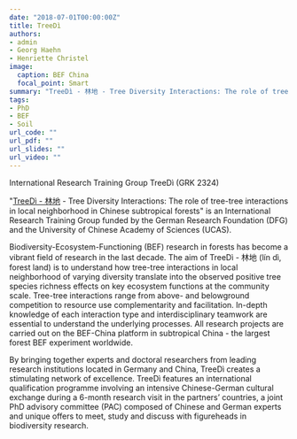 ```yaml
---
date: "2018-07-01T00:00:00Z"
title: TreeDì
authors:
- admin 
- Georg Haehn
- Henriette Christel
image:
  caption: BEF China
  focal_point: Smart
summary: "TreeDì - 林地 - Tree Diversity Interactions: The role of tree-tree interactions in local neighbourhoods in Chinese subtropical forests"
tags:
- PhD
- BEF
- Soil
url_code: ""
url_pdf: ""
url_slides: ""
url_video: ""
---
```


International Research Training Group TreeDì (GRK 2324) 

"[TreeDì - 林地](https://www.idiv.de/en/treedi.html) - Tree Diversity Interactions: The role of tree-tree interactions in local neighborhood in Chinese subtropical forests" is an International Research Training Group funded by the German Research Foundation (DFG) and the University of Chinese Academy of Sciences (UCAS).

Biodiversity-Ecosystem-Functioning (BEF) research in forests has become a vibrant field of research in the last decade. The aim of TreeDì - 林地 (lín dì, forest land) is to understand how tree-tree interactions in local neighborhood of varying diversity translate into the observed positive tree species richness effects on key ecosystem functions at the community scale. Tree-tree interactions range from above- and belowground competition to resource use complementarity and facilitation. In-depth knowledge of each interaction type and interdisciplinary teamwork are essential to understand the underlying processes. All research projects are carried out on the BEF-China platform in subtropical China  - the largest forest BEF experiment worldwide.

By bringing together experts and doctoral researchers from leading research institutions located in Germany and China, TreeDì creates a stimulating network of excellence. TreeDì features an international qualification programme involving an intensive Chinese-German cultural exchange during a 6-month research visit in the partners’ countries, a joint PhD advisory committee (PAC) composed of Chinese and German experts and unique offers to meet, study and discuss with figureheads in biodiversity research.